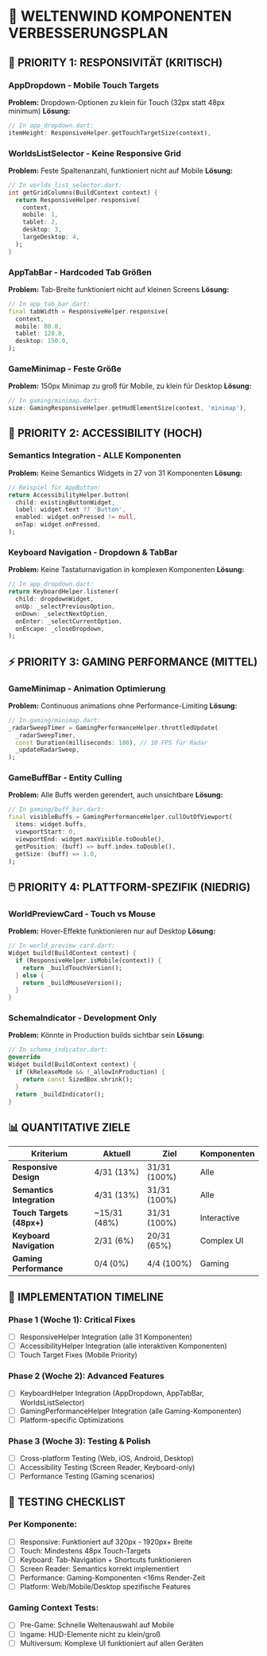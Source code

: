 # 🔧 WELTENWIND KOMPONENTEN VERBESSERUNGSPLAN

## 📱 PRIORITY 1: RESPONSIVITÄT (KRITISCH)

### AppDropdown - Mobile Touch Targets
**Problem:** Dropdown-Optionen zu klein für Touch (32px statt 48px minimum)
**Lösung:**
```dart
// In app_dropdown.dart:
itemHeight: ResponsiveHelper.getTouchTargetSize(context),
```

### WorldsListSelector - Keine Responsive Grid
**Problem:** Feste Spaltenanzahl, funktioniert nicht auf Mobile
**Lösung:**
```dart
// In worlds_list_selector.dart:
int getGridColumns(BuildContext context) {
  return ResponsiveHelper.responsive(
    context,
    mobile: 1,
    tablet: 2,
    desktop: 3,
    largeDesktop: 4,
  );
}
```

### AppTabBar - Hardcoded Tab Größen  
**Problem:** Tab-Breite funktioniert nicht auf kleinen Screens
**Lösung:**
```dart
// In app_tab_bar.dart:
final tabWidth = ResponsiveHelper.responsive(
  context,
  mobile: 80.0,
  tablet: 120.0,
  desktop: 150.0,
);
```

### GameMinimap - Feste Größe
**Problem:** 150px Minimap zu groß für Mobile, zu klein für Desktop
**Lösung:**
```dart
// In gaming/minimap.dart:
size: GamingResponsiveHelper.getHudElementSize(context, 'minimap'),
```

## 🦾 PRIORITY 2: ACCESSIBILITY (HOCH)

### Semantics Integration - ALLE Komponenten
**Problem:** Keine Semantics Widgets in 27 von 31 Komponenten
**Lösung:**
```dart
// Beispiel für AppButton:
return AccessibilityHelper.button(
  child: existingButtonWidget,
  label: widget.text ?? 'Button',
  enabled: widget.onPressed != null,
  onTap: widget.onPressed,
);
```

### Keyboard Navigation - Dropdown & TabBar
**Problem:** Keine Tastaturnavigation in komplexen Komponenten
**Lösung:**
```dart
// In app_dropdown.dart:
return KeyboardHelper.listener(
  child: dropdownWidget,
  onUp: _selectPreviousOption,
  onDown: _selectNextOption,
  onEnter: _selectCurrentOption,
  onEscape: _closeDropdown,
);
```

## ⚡ PRIORITY 3: GAMING PERFORMANCE (MITTEL)

### GameMinimap - Animation Optimierung
**Problem:** Continuous animations ohne Performance-Limiting
**Lösung:**
```dart
// In gaming/minimap.dart:
_radarSweepTimer = GamingPerformanceHelper.throttledUpdate(
  _radarSweepTimer,
  const Duration(milliseconds: 100), // 10 FPS für Radar
  _updateRadarSweep,
);
```

### GameBuffBar - Entity Culling
**Problem:** Alle Buffs werden gerendert, auch unsichtbare
**Lösung:**
```dart
// In gaming/buff_bar.dart:
final visibleBuffs = GamingPerformanceHelper.cullOutOfViewport(
  items: widget.buffs,
  viewportStart: 0,
  viewportEnd: widget.maxVisible.toDouble(),
  getPosition: (buff) => buff.index.toDouble(),
  getSize: (buff) => 1.0,
);
```

## 🖱️ PRIORITY 4: PLATTFORM-SPEZIFIK (NIEDRIG)

### WorldPreviewCard - Touch vs Mouse
**Problem:** Hover-Effekte funktionieren nur auf Desktop
**Lösung:**
```dart
// In world_preview_card.dart:
Widget build(BuildContext context) {
  if (ResponsiveHelper.isMobile(context)) {
    return _buildTouchVersion();
  } else {
    return _buildMouseVersion();
  }
}
```

### SchemaIndicator - Development Only
**Problem:** Könnte in Production builds sichtbar sein
**Lösung:**
```dart
// In schema_indicator.dart:
@override
Widget build(BuildContext context) {
  if (kReleaseMode && !_allowInProduction) {
    return const SizedBox.shrink();
  }
  return _buildIndicator();
}
```

## 📊 QUANTITATIVE ZIELE

| Kriterium | Aktuell | Ziel | Komponenten |
|-----------|---------|------|-------------|
| **Responsive Design** | 4/31 (13%) | 31/31 (100%) | Alle |
| **Semantics Integration** | 4/31 (13%) | 31/31 (100%) | Alle |
| **Touch Targets (48px+)** | ~15/31 (48%) | 31/31 (100%) | Interactive |
| **Keyboard Navigation** | 2/31 (6%) | 20/31 (65%) | Complex UI |
| **Gaming Performance** | 0/4 (0%) | 4/4 (100%) | Gaming |

## 🎯 IMPLEMENTATION TIMELINE

### Phase 1 (Woche 1): Critical Fixes
- [ ] ResponsiveHelper Integration (alle 31 Komponenten)
- [ ] AccessibilityHelper Integration (alle interaktiven Komponenten)
- [ ] Touch Target Fixes (Mobile Priority)

### Phase 2 (Woche 2): Advanced Features  
- [ ] KeyboardHelper Integration (AppDropdown, AppTabBar, WorldsListSelector)
- [ ] GamingPerformanceHelper Integration (alle Gaming-Komponenten)
- [ ] Platform-specific Optimizations

### Phase 3 (Woche 3): Testing & Polish
- [ ] Cross-platform Testing (Web, iOS, Android, Desktop)
- [ ] Accessibility Testing (Screen Reader, Keyboard-only)
- [ ] Performance Testing (Gaming scenarios)

## 🧪 TESTING CHECKLIST

### Per Komponente:
- [ ] Responsive: Funktioniert auf 320px - 1920px+ Breite
- [ ] Touch: Mindestens 48px Touch-Targets
- [ ] Keyboard: Tab-Navigation + Shortcuts funktionieren  
- [ ] Screen Reader: Semantics korrekt implementiert
- [ ] Performance: Gaming-Komponenten <16ms Render-Zeit
- [ ] Platform: Web/Mobile/Desktop spezifische Features

### Gaming Context Tests:
- [ ] Pre-Game: Schnelle Weltenauswahl auf Mobile
- [ ] Ingame: HUD-Elemente nicht zu klein/groß
- [ ] Multiversum: Komplexe UI funktioniert auf allen Geräten